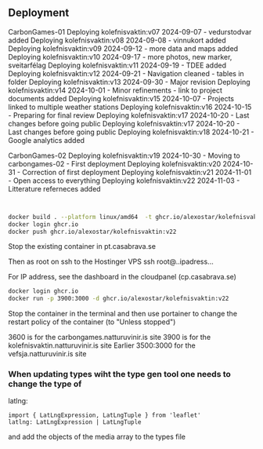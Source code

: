 ## Deployment

CarbonGames-01
Deploying kolefnisvaktin:v07 2024-09-07 - vedurstodvar added
Deploying kolefnisvaktin:v08 2024-09-08 - vinnukort added
Deploying kolefnisvaktin:v09 2024-09-12 - more data and maps added
Deploying kolefnisvaktin:v10 2024-09-17 - more photos, new marker, sveitarfélag
Deploying kolefnisvaktin:v11 2024-09-19 - TDEE added
Deploying kolefnisvaktin:v12 2024-09-21 - Navigation cleaned - tables in folder
Deploying kolefnisvaktin:v13 2024-09-30 - Major revision
Deploying kolefnisvaktin:v14 2024-10-01 - Minor refinements - link to project documents added
Deploying kolefnisvaktin:v15 2024-10-07 - Projects linked to multiple weather stations
Deploying kolefnisvaktin:v16 2024-10-15 - Preparing for final review
Deploying kolefnisvaktin:v17 2024-10-20 - Last changes before going public
Deploying kolefnisvaktin:v17 2024-10-20 - Last changes before going public
Deploying kolefnisvaktin:v18 2024-10-21 - Google analytics added

CarbonGames-02
Deploying kolefnisvaktin:v19 2024-10-30 - Moving to carbongames-02 - First deployment
Deploying kolefnisvaktin:v20 2024-10-31 - Correction of first deployment
Deploying kolefnisvaktin:v21 2024-11-01 - Open access to everything
Deploying kolefnisvaktin:v22 2024-11-03 - Litterature referneces added

```bash


docker build . --platform linux/amd64  -t ghcr.io/alexostar/kolefnisvaktin:v22
docker login ghcr.io
docker push ghcr.io/alexostar/kolefnisvaktin:v22
```

Stop the existing container in pt.casabrava.se

Then as root on ssh to the Hostinger VPS
ssh root@..ipadress...

For IP address, see the dashboard in the cloudpanel (cp.casabrava.se)

```bash
docker login ghcr.io
docker run -p 3900:3000 -d ghcr.io/alexostar/kolefnisvaktin:v22

```

Stop the container in the terminal and then use portainer to change the restart policy of the container (to "Unless stopped")

3600 is for the carbongames.natturuvinir.is site
3900 is for the kolefnisvaktin.natturuvinir.is site
Earlier 3500:3000 for the vefsja.natturuvinir.is site

### When updating types wiht the type gen tool one needs to change the type of

latlng:

```
import { LatLngExpression, LatLngTuple } from 'leaflet'
latlng: LatLngExpression | LatLngTuple
```

and add the objects of the media array to the types file
